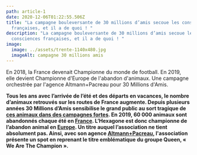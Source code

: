 ```yaml
---
path: article-1
date: 2020-12-06T01:22:55.506Z
title: "La campagne bouleversante de 30 millions d’amis secoue les consciences
  françaises, et il a de quoi ! "
description: "La campagne bouleversante de 30 millions d’amis secoue les
  consciences françaises, et il a de quoi ! "
image:
  image: ../assets/trente-1140x480.jpg
  imageAlt: campagne 30 millions amis
---
```

En 2018, la France devenait Championne du monde de football. En 2019, elle devient Championne d'Europe de l'abandon d'animaux. Une campagne orchestrée par l'agence Altmann+Pacreau pour 30 Millions d'Amis.

**Tous les ans avec l’arrivée de l’été et des départs en vacances, le nombre d’animaux retrouvés sur les routes de France augmente. Depuis plusieurs années 30 Millions d’Amis sensibilise le grand public au sort tragique de [ces animaux dans des campagnes fortes](https://www.ladn.eu/news-business/actualites-agences/contre-labandon-des-animaux-la-fondation-30-millions-damis-degaine-un-film-bouleversant/). En 2019, 60 000 animaux sont abandonnés chaque été en [France](https://www.ladn.eu/tag/france/). L’Hexagone est donc championne de l’abandon animal en [Europe](https://www.ladn.eu/tag/europe/). Un titre auquel l’association ne tient absolument pas. Ainsi, avec son agence [Altmann+Pacreau](https://www.altmannpacreau.com/), l'association présente un spot en reprenant le titre emblématique du groupe Queen, « We Are The Champion ».**